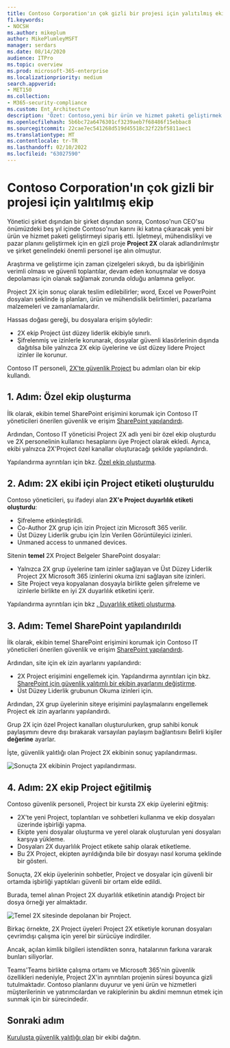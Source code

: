 ```yaml
---
title: Contoso Corporation'ın çok gizli bir projesi için yalıtılmış ekip
f1.keywords:
- NOCSH
ms.author: mikeplum
author: MikePlumleyMSFT
manager: serdars
ms.date: 08/14/2020
audience: ITPro
ms.topic: overview
ms.prod: microsoft-365-enterprise
ms.localizationpriority: medium
search.appverid:
- MET150
ms.collection:
- M365-security-compliance
ms.custom: Ent_Architecture
description: 'Özet: Contoso,yeni bir ürün ve hizmet paketi geliştirmek için çok gizli bir proje için güvenlik yalıtımlı bir ekibi nasıl kullandı.'
ms.openlocfilehash: 5b6bc72a6476301cf3239aeb7f68486f15ebbac8
ms.sourcegitcommit: 22cae7ec541268d519d45518c32f22bf5811aec1
ms.translationtype: MT
ms.contentlocale: tr-TR
ms.lasthandoff: 02/10/2022
ms.locfileid: "63027590"
---
```

# <a name="isolated-team-for-a-top-secret-project-of-the-contoso-corporation"></a>Contoso Corporation'ın çok gizli bir projesi için yalıtılmış ekip

Yönetici şirket dışından bir şirket dışından sonra, Contoso'nun CEO'su önümüzdeki beş yıl içinde Contoso'nun karını iki katına çıkaracak yeni bir ürün ve hizmet paketi geliştirmeyi sipariş etti. İşletmeyi, mühendislikyi ve pazar planını geliştirmek için en gizli proje **Project 2X** olarak adlandırılmıştır ve şirket genelindeki önemli personel işe alın olmuştur. 

Araştırma ve geliştirme için zaman çizelgeleri sıkıydı, bu da işbirliğinin verimli olması ve güvenli toplantılar, devam eden konuşmalar ve dosya depolaması için olanak sağlamak zorunda olduğu anlamına geliyor.

Project 2X için sonuç olarak teslim edilebilirler; word, Excel ve PowerPoint dosyaları şeklinde iş planları, ürün ve mühendislik belirtimleri, pazarlama malzemeleri ve zamanlamalardır. 

Hassas doğası gereği, bu dosyalara erişim şöyledir:

- 2X ekip Project üst düzey liderlik ekibiyle sınırlı.
- Şifrelenmiş ve izinlerle korunarak, dosyalar güvenli klasörlerinin dışında dağıtılsa bile yalnızca 2X ekip üyelerine ve üst düzey lidere Project izinler ile korunur.

Contoso IT personeli, [2X'te güvenlik Project](secure-teams-security-isolation.md) bu adımları olan bir ekip kullandı.

## <a name="step-1-created-a-private-team"></a>1. Adım: Özel ekip oluşturma

İlk olarak, ekibin temel SharePoint erişimini korumak için Contoso IT yöneticileri önerilen güvenlik ve erişim [SharePoint yapılandırdı](../security/office-365-security/sharepoint-file-access-policies.md).

Ardından, Contoso IT yöneticisi Project 2X adlı yeni bir özel ekip oluşturdu ve 2X personelinin kullanıcı hesaplarını üye Project olarak ekledi. Ayrıca, ekibi yalnızca 2X'Project özel kanallar oluşturacağı şekilde yapılandırdı.

Yapılandırma ayrıntıları için bkz. [Özel ekip oluşturma](secure-teams-security-isolation.md#create-a-private-team).

## <a name="step-2-created-a-sensitivity-label-for-the-project-2x-team"></a>2. Adım: 2X ekibi için Project etiketi oluşturuldu

Contoso yöneticileri, şu ifadeyi alan **2X'e Project duyarlılık etiketi oluşturdu**:

- Şifreleme etkinleştirildi.
- Co-Author 2X grup için izin Project izin Microsoft 365 verilir.
- Üst Düzey Liderlik grubu için İzin Verilen Görüntüleyici izinleri.
- Unmaned access to unmaned devices.

Sitenin **temel** 2X Project Belgeler SharePoint dosyalar:

- Yalnızca 2X grup üyelerine tam izinler sağlayan ve Üst Düzey Liderlik Project 2X Microsoft 365 izinlerini okuma izni sağlayan site izinleri.
- Site Project veya kopyalanan dosyayla birlikte gelen şifreleme ve izinlerle birlikte en iyi 2X duyarlılık etiketini içerir.

Yapılandırma ayrıntıları için bkz [. Duyarlılık etiketi oluşturma](secure-teams-security-isolation.md#create-a-sensitivity-label).

## <a name="step-3-configured-the-underlying-sharepoint-site"></a>3. Adım: Temel SharePoint yapılandırıldı

İlk olarak, ekibin temel SharePoint erişimini korumak için Contoso IT yöneticileri önerilen güvenlik ve erişim [SharePoint yapılandırdı](../security/office-365-security/sharepoint-file-access-policies.md).

Ardından, site için ek izin ayarlarını yapılandırdı:

- 2X Project erişimini engellemek için. Yapılandırma ayrıntıları için bkz. [SharePoint için güvenlik yalıtımlı bir ekibin ayarlarını değiştirme](secure-teams-security-isolation.md#sharepoint-settings).
- Üst Düzey Liderlik grubunun Okuma izinleri için.

Ardından, 2X grup üyelerinin siteye erişimini paylaşmalarını engellemek Project ek izin ayarlarını yapılandırdı. 

Grup 2X için özel Project kanalları oluşturulurken, grup sahibi konuk paylaşımını devre dışı bırakarak varsayılan paylaşım bağlantısını Belirli kişiler **değerine** ayarlar.

İşte, güvenlik yalıtlığı olan Project 2X ekibinin sonuç yapılandırması.

![Sonuçta 2X ekibinin Project yapılandırması.](../media/contoso-team-for-top-secret-project.png)

 ## <a name="step-4-trained-project-2x-team-members"></a>4. Adım: 2X ekip Project eğitilmiş

Contoso güvenlik personeli, Project bir kursta 2X ekip üyelerini eğitmiş:

- 2X'te yeni Project, toplantıları ve sohbetleri kullanma ve ekip dosyaları üzerinde işbirliği yapma.
- Ekipte yeni dosyalar oluşturma ve yerel olarak oluşturulan yeni dosyaları karşıya yükleme.
- Dosyaları 2X duyarlılık Project etikete sahip olarak etiketleme.
- Bu 2X Project, ekipten ayrıldığında bile bir dosyayı nasıl koruma şeklinde bir gösteri.

Sonuçta, 2X ekip üyelerinin sohbetler, Project ve dosyalar için güvenli bir ortamda işbirliği yaptıkları güvenli bir ortam elde edildi.

Burada, temel alınan Project 2X duyarlılık etiketinin atandığı Project bir dosya örneği yer almaktadır.

![Temel 2X sitesinde depolanan bir Project.](../media/contoso-team-for-top-secret-project-example.png)

Birkaç örnekte, 2X Project üyeleri Project 2X etiketiyle korunan dosyaları çevrimdışı çalışma için yerel bir sürücüye indirdiler. 

Ancak, açılan kimlik bilgileri istendikten sonra, hatalarının farkına vararak bunları siliyorlar.

Teams'Teams birlikte çalışma ortamı ve Microsoft 365'nin güvenlik özellikleri nedeniyle, Project 2X'in ayrıntıları projenin süresi boyunca gizli tutulmaktadır. Contoso planlarını duyurur ve yeni ürün ve hizmetleri müşterilerinin ve yatırımcılardan ve rakiplerinin bu akdini memnun etmek için sunmak için bir sürecindedir.

## <a name="next-step"></a>Sonraki adım

[Kuruluşta güvenlik yalıtlığı olan](secure-teams-security-isolation.md) bir ekibi dağıtın.

